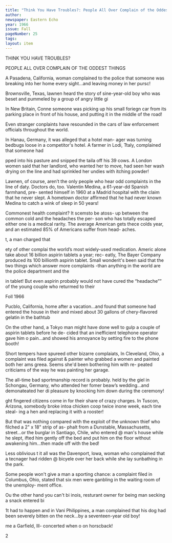 ```yaml
---
title: "Think You Have Troubles?: People All Over Complain of the Oddest Things"
author: 
newspaper: Eastern Echo
year: 1966
issue: Fall
pageNumber: 25
tags:
layout: item
---
```

THINK YOU HAVE TROUBLES?

PEOPLE ALL OVER COMPLAIN OF THE ODDEST THINGS

A Pasadena, California, woman complained to the police that someone was breaking into her home every sight...and leaving money in her pursc!

Brownsville, Texas, lawnen heard the story of sine-year-old boy who was beset and pummeled by a group of angry little gi

In New Britain, Conne someone was picking up his small foriegn car from its parking place in front of his house, and putting it in the middle of the road!

Even stranger conplaints have resounded in the cars of law enforcement officials throughout the world.

In Hanau, Germany, it was alleged that a hotel man- ager was turning bedbugs loose in a competitor's hotel. A farmer in Lodi, Ttaly, complained that someone had

pped into his pasture and snipped the taila off his 39 cows. A London women said that her landlord, who wanted her to move, had seen her wash drying on the line and had sprinkled her undies with itching powder!

Lawnen, of course, aren’t the only people who hear odd complaints in the line of daty. Doctors do, too. Valentin Medina, a 61-year-dd Spanish farmhand, pre- sented himself in 1960 at a Madrid hospital with the claim that he never slept. A hometown doctor affirmed that he had never known Medina to catch a wink of sleep in 50 years!

Commonest health complaint? It scemsto be atoss- up between the common cold and the headaches the per- son who has totally escaped either one is a medical rarity. The average American gets thece colds year, and an estimated 85% of Americans suffer from head- aches.

t, a man charged that

ety of other complai the world’s most widely-used medication. Americ alone take about 16 billion aspirin tablets a year; rec- eatly, The Bayer Company produced its 100 billionth aspirin tablet. Small wonderit's been said that the two things which answer more complaints -than anything in the world are the police department and the

in tablet! But even aspirin probably would not have cured the “headache”” of the young couple who returmed to their

Foll 1966

Pucblo, California, home after a vacation...and found that someone had entered the house in their and mixed about 30 gallons of chery-flavored gelatin in the bathtub

On the other hand, a Tokyo man might have done well to gulp a couple of aspirin tablets before he de- cided that an inefficient telephone operator gave him o pain...and showed his annoyance by setting fire to the phone booth!

Short tempers have spureed other bizarre complaiats, In Cleveland, Ohio, a complaint was filed against & painter who grabbed a women and painted both her ams greea. Seems she'd been bothering him with re- peated criticiams of the way he was painting her garage.

The all-time bad sportmanship record is probably. held by the giel in Schongau, Germany, who attended her fomer beaw’s wedding...and demonateated her di pleasure by knocking him down during the ceremony!

ght fingered citizens come in for their share of crazy charges. In Tuscon, Arizona, somebody broke intoa chicken coop twice inone week, each tine steal- ing a hen and replacing it with a rooster!

But that was nothing compared with the exploit of the unknown thief who filched a 2" x 18" strip of as- phalt from a Dunstable, Massachusetts, street...or the burglar in Santiago, Chile, who entered @ man's house while he slept, ifted him gently off the bed and put him on the floor without awakening him...then made off with the bed!

Less oblivious t it all was the Davenport, lowa, woman who complained that a tecnager had ridden @ bicyele over her back while she lay sunbathing in the park.

Some people won't give a man a sporting chance: a complaint filed in Columbus, Ohio, stated that six men were ganbling in the waiting room of the unemploy- ment office.

Ou the other hand you can't bi inois, resturant owner for being man secking a snack entered bi

1t had to happen and in Vani Philippines, a man complained that his dog had been severely bitten on the neck...by a seventeen-year old boy!

me a Garfield, Ill- concerted when o on horscback!

2
